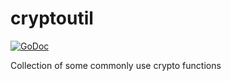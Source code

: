 # cryptoutil
[![GoDoc](https://godoc.org/github.com/malivvan/cryptoutil?status.svg)](https://godoc.org/github.com/satnamram/cryptoutil)

Collection of some commonly use crypto functions
